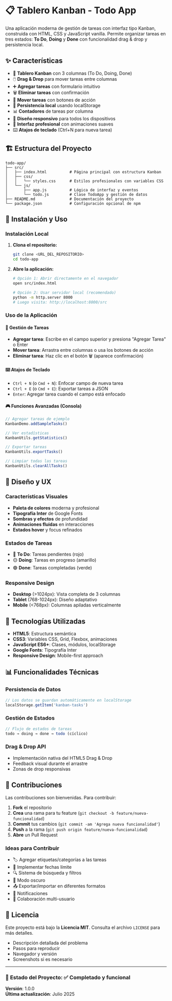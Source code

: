 # 📋 Tablero Kanban - Todo App

Una aplicación moderna de gestión de tareas con interfaz tipo Kanban, construida con HTML, CSS y JavaScript vanilla. Permite organizar tareas en tres estados: **To Do**, **Doing** y **Done** con funcionalidad drag & drop y persistencia local.

## ✨ Características

- 🎯 **Tablero Kanban** con 3 columnas (To Do, Doing, Done)
- 🖱️ **Drag & Drop** para mover tareas entre columnas
- ➕ **Agregar tareas** con formulario intuitivo
- 🗑️ **Eliminar tareas** con confirmación
- 🔄 **Mover tareas** con botones de acción
- 💾 **Persistencia local** usando localStorage
- 📊 **Contadores** de tareas por columna
- 📱 **Diseño responsivo** para todos los dispositivos
- 🎨 **Interfaz profesional** con animaciones suaves
- ⌨️ **Atajos de teclado** (Ctrl+N para nueva tarea)

## 🏗️ Estructura del Proyecto

```
todo-app/
├── src/
│   ├── index.html          # Página principal con estructura Kanban
│   ├── css/
│   │   └── styles.css      # Estilos profesionales con variables CSS
│   └── js/
│       ├── app.js          # Lógica de interfaz y eventos
│       └── todo.js         # Clase TodoApp y gestión de datos
├── README.md               # Documentación del proyecto
└── package.json            # Configuración opcional de npm
```

## 🚀 Instalación y Uso

### Instalación Local

1. **Clona el repositorio:**
   ```bash
   git clone <URL_DEL_REPOSITORIO>
   cd todo-app
   ```

2. **Abre la aplicación:**
   ```bash
   # Opción 1: Abrir directamente en el navegador
   open src/index.html
   
   # Opción 2: Usar servidor local (recomendado)
   python -m http.server 8000
   # Luego visita: http://localhost:8000/src
   ```

### Uso de la Aplicación

#### 📝 **Gestión de Tareas**
- **Agregar tarea**: Escribe en el campo superior y presiona "Agregar Tarea" o Enter
- **Mover tarea**: Arrastra entre columnas o usa los botones de acción
- **Eliminar tarea**: Haz clic en el botón 🗑️ (aparece confirmación)

#### ⌨️ **Atajos de Teclado**
- `Ctrl + N` (o `Cmd + N`): Enfocar campo de nueva tarea
- `Ctrl + E` (o `Cmd + E`): Exportar tareas a JSON
- `Enter`: Agregar tarea cuando el campo está enfocado

#### 🎮 **Funciones Avanzadas (Consola)**
```javascript
// Agregar tareas de ejemplo
KanbanDemo.addSampleTasks()

// Ver estadísticas
KanbanUtils.getStatistics()

// Exportar tareas
KanbanUtils.exportTasks()

// Limpiar todas las tareas
KanbanUtils.clearAllTasks()
```

## 🎨 Diseño y UX

### **Características Visuales**
- **Paleta de colores** moderna y profesional
- **Tipografía Inter** de Google Fonts
- **Sombras y efectos** de profundidad
- **Animaciones fluidas** en interacciones
- **Estados hover** y focus refinados

### **Estados de Tareas**
- 🔴 **To Do**: Tareas pendientes (rojo)
- 🟡 **Doing**: Tareas en progreso (amarillo)
- 🟢 **Done**: Tareas completadas (verde)

### **Responsive Design**
- **Desktop** (>1024px): Vista completa de 3 columnas
- **Tablet** (768-1024px): Diseño adaptativo
- **Mobile** (<768px): Columnas apiladas verticalmente

## 🔧 Tecnologías Utilizadas

- **HTML5**: Estructura semántica
- **CSS3**: Variables CSS, Grid, Flexbox, animaciones
- **JavaScript ES6+**: Clases, módulos, localStorage
- **Google Fonts**: Tipografía Inter
- **Responsive Design**: Mobile-first approach

## 📊 Funcionalidades Técnicas

### **Persistencia de Datos**
```javascript
// Los datos se guardan automáticamente en localStorage
localStorage.getItem('kanban-tasks')
```

### **Gestión de Estados**
```javascript
// Flujo de estados de tareas
todo → doing → done → todo (cíclico)
```

### **Drag & Drop API**
- Implementación nativa del HTML5 Drag & Drop
- Feedback visual durante el arrastre
- Zonas de drop responsivas

## 🤝 Contribuciones

Las contribuciones son bienvenidas. Para contribuir:

1. **Fork** el repositorio
2. **Crea** una rama para tu feature (`git checkout -b feature/nueva-funcionalidad`)
3. **Commit** tus cambios (`git commit -am 'Agrega nueva funcionalidad'`)
4. **Push** a la rama (`git push origin feature/nueva-funcionalidad`)
5. **Abre** un Pull Request

### **Ideas para Contribuir**
- 🏷️ Agregar etiquetas/categorías a las tareas
- 📅 Implementar fechas límite
- 🔍 Sistema de búsqueda y filtros
- 🌙 Modo oscuro
- 📤 Exportar/importar en diferentes formatos
- 🔔 Notificaciones
- 👥 Colaboración multi-usuario

## 📝 Licencia

Este proyecto está bajo la **Licencia MIT**. Consulta el archivo `LICENSE` para más detalles.


   - Descripción detallada del problema
   - Pasos para reproducir
   - Navegador y versión
   - Screenshots si es necesario


---

### 🎯 **Estado del Proyecto**: ✅ Completado y funcional

**Versión**: 1.0.0  
**Última actualización**: Julio 2025